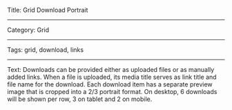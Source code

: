Title: Grid Download Portrait

---

Category: Grid

---

Tags: grid, download, links

---

Text: Downloads can be provided either as uploaded files or as manually added links. When a file is uploaded, its media title serves as link title and file name for the download. Each download item has a separate preview image that is cropped into a 2/3 portrait format. On desktop, 6 downloads will be shown per row, 3 on tablet and 2 on mobile.
